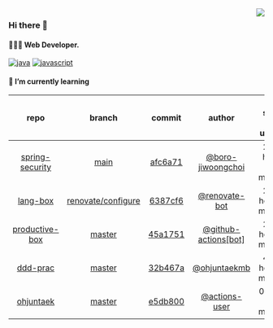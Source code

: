 <img align="right" src="https://github-readme-stats.vercel.app/api?username=ohjuntaek&show_icons=true&hide_title=true" />

### Hi there 👋

#### 🧑🏻‍💻  Web Developer. 

[![java](http://img.shields.io/badge/-java-black?style=flat-square&logo=)](#) 
[![javascript](http://img.shields.io/badge/-javascript-darkgray?style=flat-square&logo=)](#) 


<!--
**ohjuntaek/ohjuntaek** is a ✨ _special_ ✨ repository because its `README.md` (this file) appears on your GitHub profile.

Here are some ideas to get you started:

- 🔭 I’m currently working on ...
- 🌱 I’m currently learning ...
- 👯 I’m looking to collaborate on ...
- 🤔 I’m looking for help with ...
- 💬 Ask me about ...
- 📫 How to reach me: ...
- 😄 Pronouns: ...
- ⚡ Fun fact: ...
-->

#### 🌱 I’m currently learning

| repo | branch | commit | author | time since last update | language |
|:---:|:---:|:---:|:---:|:---:|:---:|
| [spring-security](https://github.com/ohjuntaek/spring-security) | [main](https://github.com/ohjuntaek/spring-security/tree/main) |[afc6a71](https://github.com/ohjuntaek/spring-security/commit/afc6a714fd13cf3c21a63cf0d2b9502ca3833c7f) | [@boro-jiwoongchoi](https://github.com/boro-jiwoongchoi) |2072 hours 33 minutes | ![](https://img.shields.io/badge/language-Java-default.svg?style=flat-square)|
| [lang-box](https://github.com/ohjuntaek/lang-box) | [renovate/configure](https://github.com/ohjuntaek/lang-box/tree/renovate/configure) |[6387cf6](https://github.com/ohjuntaek/lang-box/commit/6387cf66f97ac0dc00fc5aa7b0ca37c0f6026a13) | [@renovate-bot](https://github.com/renovate-bot) |2429 hours 1 minutes | ![](https://img.shields.io/badge/language-JavaScript-default.svg?style=flat-square)|
| [productive-box](https://github.com/ohjuntaek/productive-box) | [master](https://github.com/ohjuntaek/productive-box/tree/master) |[45a1751](https://github.com/ohjuntaek/productive-box/commit/45a175132e153c57891c818fe4bac5119b270c6d) | [@github-actions[bot]](https://github.com/github-actions%5Bbot%5D) |2429 hours 7 minutes | ![](https://img.shields.io/badge/language-TypeScript-default.svg?style=flat-square)|
| [ddd-prac](https://github.com/ohjuntaek/ddd-prac) | [master](https://github.com/ohjuntaek/ddd-prac/tree/master) |[32b467a](https://github.com/ohjuntaek/ddd-prac/commit/32b467a33aa39b89d7b74c9f3877b102d08e6b75) | [@ohjuntaekmb](https://github.com/ohjuntaekmb) |4468 hours 6 minutes | ![](https://img.shields.io/badge/language-Java-default.svg?style=flat-square)|
| [ohjuntaek](https://github.com/ohjuntaek/ohjuntaek) | [master](https://github.com/ohjuntaek/ohjuntaek/tree/master) |[e5db800](https://github.com/ohjuntaek/ohjuntaek/commit/e5db800bcd00449ac633a3a9c303aa7718a1bc26) | [@actions-user](https://github.com/actions-user) |0 hours 12 minutes | ![](https://img.shields.io/badge/language-Go-default.svg?style=flat-square)|



